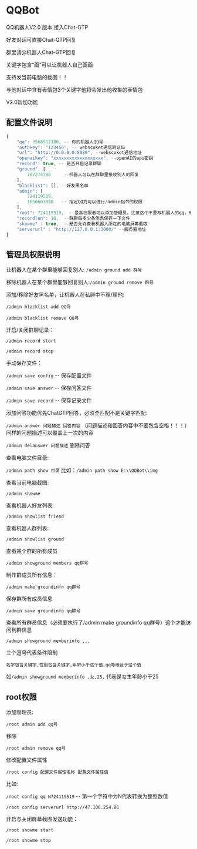 # QQBot
 
QQ机器人V2.0 版本 接入Chat-GTP

好友对话可直接Chat-GTP回复

群里请@机器人Chat-GTP回复

关键字包含“画”可以让机器人自己画画

支持发当前电脑的截图！！

与他对话中含有表情包3个关键字他将会发出他收集的表情包

V2.0新加功能

## 配置文件说明

```js
{
    "qq": 3568512380, -- 你的机器人QQ号
    "authkey": "123456", -- webscoket通信验证码
    "url": "http://0.0.0.0:8080", --webscoket通信地址
    "openaikey": "xxxxxxxxxxxxxxxxxxx", --openAI的api密钥
    "record": true, -- 是否开启记录群聊
    "ground": [
        767274788     --机器人可以在群聊里接收别人的回复
    ],
    "blacklist": [], --好友黑名单
    "admin": [
        724119519,
        1050603098   -- 指定QQ为可以进行/admin指令的权限
    ],
    "root": 724119519,  --最高权限者可以添加管理员，注意这个不要写机器人的qq，用你们的大号作为最高权限者
    "recordlen": 10,  --群聊每多少条信息保存一下文件
    "showme" : true,  --是否允许查看机器人所在的电脑屏幕截取
    "serverurl" : "http://127.0.0.1:3000/" --服务器地址
}
```

## 管理员权限说明

让机器人在某个群里能够回复别人:  `/admin ground add 群号`

移除机器人在某个群里能够回复别人:`/admin ground remove 群号`

添加/移除好友黑名单，让机器人在私聊中不理/理他: 

`/admin blacklist add QQ号` 

`/admin blacklist remove QQ号`

开启/关闭群聊记录：

`/admin record start` 

`/admin record stop`

手动保存文件：

`/admin save config`  -- 保存配置文件

`/admin save answer`  -- 保存问答文件
 
`/admin save record`  -- 保存记录文件


添加问答功能优先ChatGTP回答，必须全匹配不是关键字匹配:

`/admin answer 问题描述 回答内容` （问题描述和回答内容中不要包含空格！！！）同样的问题描述可以覆盖上一次的内容

`/admin delanswer 问题描述` 删除问答

查看电脑文件目录:

`/admin path show 目录` 比如：`/admin path show E:\\QQBot\\img`

查看当前电脑截图:

`/admin showme`

查看机器人好友列表:

`/admin showlist friend`

查看机器人群列表:

`/admin showlist ground`

查看某个群的所有成员

`/admin showground members qq群号`

制作群成员所有信息：

`/admin make groundinfo qq群号`

保存群所有成员信息

`/admin save groundinfo qq群号`

查看所有群员信息（必须要执行了/admin make groundinfo qq群号）这个才能访问到群信息

`/admin showground memberinfo ,,,`

三个逗号代表条件限制

`名字包含关键字,性别包含关键字,年龄小于这个值,qq等级低于这个值`

如`/admin showground memberinfo ,女,25,` 代表是女生年龄小于25

## root权限

添加管理员:

`/root admin add qq号`

移除

`/root admin remove qq号`

修改配置文件属性

`/root config 配置文件属性名称 配置文件属性值`

比如:

`/root config qq N724119519`  -- 第一个字符中为N代表转换为整型数值

`/root config serverurl http://47.106.254.86` 

开启与关闭屏幕截图发送功能：

`/root showme start`

`/root showme stop`



